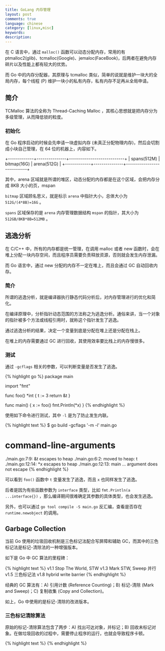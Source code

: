 ```yaml
---
title: GoLang 内存管理
layout: post
comments: true
language: chinese
category: [linux,misc]
keywords:
description:
---
```


在 C 语言中，通过 `malloc()` 函数可以动态分配内存，常用的有 ptmalloc2(glib)、tcmalloc(Google)、jemaloc(FaceBook)，后两者在避免内存碎片以及性能上都有较大的优势。

而 Go 中的内存分配器，其原理与 tcmalloc 类似，简单的说就是维护一块大的全局内存，每个线程 (P) 维护一块小的私有内存，私有内存不足再从全局申请。

<!-- more -->

## 简介

TCMalloc 算法的全称为 Thread-Caching Malloc ，其核心思想就是把内存分为多级管理，从而降低锁的粒度。

<!--
schedinit()
 |-mallocinit()
-->

### 初始化


在 Go 程序启动的时候会先申请一块虚拟内存 (未真正分配物理内存)，然后会切割成小块自己管理，在 64 位的机器上，内容如下。

+-------------+---------------+----------------------------+
| spans(512M) |  bitmap(16G)  |        arena(512G)         |
+-------------+---------------+----------------------------+

<!--
https://juejin.im/post/5c888a79e51d456ed11955a8
-->

其中，arena 区域就是所谓的堆区，动态分配的内存都是在这个区域，会把内存分成 8KB 大小的页，mspan

`bitmap` 区域顾名思义，就是标示 `arena` 中指针大小，总体大小为 `512G/(4*8B)=16G` 。

`spans` 区域保存的是 `arena` 内存管理数据结构 `mspan` 的指针，其大小为 `512GB/8KB*8B=512MB` 。

<!--
## 参考
https://www.jianshu.com/p/47691d870756
http://www.opscoder.info/golang_mem_management.html
https://juejin.im/post/5c888a79e51d456ed11955a8
-->

## 逃逸分析

在 C/C++ 中，所有的内存都是统一管理，在调用 malloc 或者 new 函数时，会在堆上分配一块内存空间，而且程序员需要负责释放资源，否则就会发生内存泄漏。

而 Go 语言中，通过 new 分配的内存不一定在堆上，而且会通过 GC 自动回收内存。

### 简介

所谓的逃逸分析，就是编译器执行静态代码分析后，对内存管理进行的优化和简化。

在编译原理中，分析指针动态范围的方法称之为逃逸分析。通俗来讲，当一个对象的指针被多个方法或线程引用时，就称这个指针发生了逃逸。

通过逃逸分析的结果，决定一个变量到底是分配在堆上还是分配在栈上。

在堆上的内存需要通过 GC 进行回收，其使用效率要比栈上的内存慢很多。

### 测试

通过 `-gcflags` 相关的参数，可以判断变量是否发生了逃逸。

{% highlight go %}
package main

import "fmt"

func foo() *int {
        t := 3
        return &t
}

func main() {
        x := foo()
        fmt.Println(*x)
}
{% endhighlight %}

使用如下命令进行测试，其中 `-l` 是为了防止发生内联。

{% highlight text %}
$ go build -gcflags '-m -l' main.go
# command-line-arguments
./main.go:7:9: &t escapes to heap
./main.go:6:2: moved to heap: t
./main.go:12:14: *x escapes to heap
./main.go:12:13: main ... argument does not escape
{% endhighlight %}

可以看到 `foo()` 函数中 `t` 变量发生了逃逸，而且 `x` 也同样发生了逃逸。

后者是因为有些函数参数为 `interface` 类型，比如 `fmt.Println(a ...interface{})` ，那么编译期间很难确定其参数的具体类型，也会发生逃逸。

另外，也可以通过 `go tool compile -S main.go` 反汇编，查看是否存在 `runtime.newobject` 的调用。

## Garbage Collection

当前 Go 使用的垃圾回收机制是三色标记法配合写屏障和辅助 GC，而其中的三色标记法是标记-清除法的一种增强版本。

如下是 Go 中 GC 算法的里程碑：

{% highlight text %}
v1.1 Stop The World, STW
v1.3 Mark STW, Sweep 并行
v1.5 三色标记法
v1.8 hybrid write barrier
{% endhighlight %}

经典的 GC 算法有：A) 引用计数 (Reference Counting)；B) 标记-清除 (Mark and Sweep)；C) 复制收集 (Copy and Collection)。

如上，Go 中使用的是标记-清除的改进版本。

### 三色标记清除算法

原始的标记-清除算法包含了两步：A) 找出可达对象，并标记；B) 回收未标记对象。在做垃圾回收的过程中，需要停止程序的运行，也就会导致程序卡顿。

<!--
Tricolor Mark-and-Sweep Algorithm

这个 GC 过程还是有两次很短的 STW(stop the world) 过程：

* 进行 root 内存对象的栈扫描；
* 标记阶段的终止暂停。
https://making.pusher.com/golangs-real-time-gc-in-theory-and-practice/
https://www.cnblogs.com/zkweb/p/7880099.html

站点SPM
https://www.biaodianfu.com/spm.html
-->



{% highlight text %}
{% endhighlight %}
